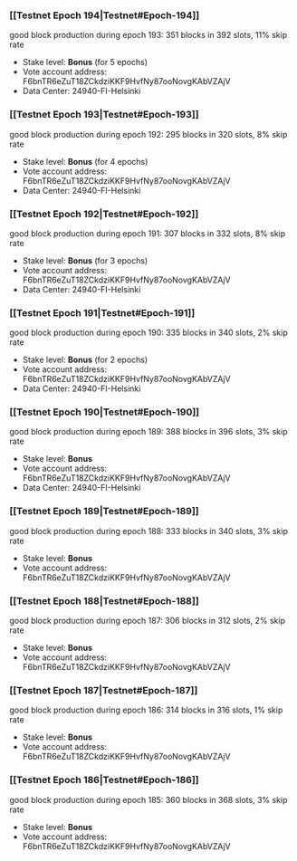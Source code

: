### [[Testnet Epoch 194|Testnet#Epoch-194]]
good block production during epoch 193: 351 blocks in 392 slots, 11% skip rate
* Stake level: **Bonus** (for 5 epochs)
* Vote account address: F6bnTR6eZuT18ZCkdziKKF9HvfNy87ooNovgKAbVZAjV
* Data Center: 24940-FI-Helsinki
### [[Testnet Epoch 193|Testnet#Epoch-193]]
good block production during epoch 192: 295 blocks in 320 slots, 8% skip rate
* Stake level: **Bonus** (for 4 epochs)
* Vote account address: F6bnTR6eZuT18ZCkdziKKF9HvfNy87ooNovgKAbVZAjV
* Data Center: 24940-FI-Helsinki
### [[Testnet Epoch 192|Testnet#Epoch-192]]
good block production during epoch 191: 307 blocks in 332 slots, 8% skip rate
* Stake level: **Bonus** (for 3 epochs)
* Vote account address: F6bnTR6eZuT18ZCkdziKKF9HvfNy87ooNovgKAbVZAjV
* Data Center: 24940-FI-Helsinki
### [[Testnet Epoch 191|Testnet#Epoch-191]]
good block production during epoch 190: 335 blocks in 340 slots, 2% skip rate
* Stake level: **Bonus** (for 2 epochs)
* Vote account address: F6bnTR6eZuT18ZCkdziKKF9HvfNy87ooNovgKAbVZAjV
* Data Center: 24940-FI-Helsinki
### [[Testnet Epoch 190|Testnet#Epoch-190]]
good block production during epoch 189: 388 blocks in 396 slots, 3% skip rate
* Stake level: **Bonus**
* Vote account address: F6bnTR6eZuT18ZCkdziKKF9HvfNy87ooNovgKAbVZAjV
* Data Center: 24940-FI-Helsinki
### [[Testnet Epoch 189|Testnet#Epoch-189]]
good block production during epoch 188: 333 blocks in 340 slots, 3% skip rate
* Stake level: **Bonus**
* Vote account address: F6bnTR6eZuT18ZCkdziKKF9HvfNy87ooNovgKAbVZAjV
### [[Testnet Epoch 188|Testnet#Epoch-188]]
good block production during epoch 187: 306 blocks in 312 slots, 2% skip rate
* Stake level: **Bonus**
* Vote account address: F6bnTR6eZuT18ZCkdziKKF9HvfNy87ooNovgKAbVZAjV
### [[Testnet Epoch 187|Testnet#Epoch-187]]
good block production during epoch 186: 314 blocks in 316 slots, 1% skip rate
* Stake level: **Bonus**
* Vote account address: F6bnTR6eZuT18ZCkdziKKF9HvfNy87ooNovgKAbVZAjV
### [[Testnet Epoch 186|Testnet#Epoch-186]]
good block production during epoch 185: 360 blocks in 368 slots, 3% skip rate
* Stake level: **Bonus**
* Vote account address: F6bnTR6eZuT18ZCkdziKKF9HvfNy87ooNovgKAbVZAjV